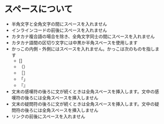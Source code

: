 # スペースについて

- 半角文字と全角文字の間にスペースを入れません
- インラインコードの前後にスペースを入れません
- カタカナ複合語の場合を除き、全角文字同士の間にスペースを入れません
- カタカナ語間の区切り文字には中黒か半角スペースを使用します
- かっこの内側・外側にはスペースを入れません。かっこは次のものを指します
  - []
  - （）
  - ［］
  - 「」
  - 『』
- 文末の感嘆符の後ろに文が続くときは全角スペースを挿入します。文中の感嘆符の後ろには全角スペースを挿入しません
- 文末の疑問符の後ろに文が続くときは全角スペースを挿入します。文中の疑問符の後ろには全角スペースを挿入しません
- リンクの前後にスペースを入れません

